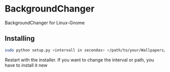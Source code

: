 # BackgroundChanger
BackgroundChanger for Linux-Gnome

## Installing
```bash
sudo python setup.py <intervall in secondas> </path/to/your/Wallpapers/>
```
Restart with the installer.
If you want to change the interval or path, you have to install it new
